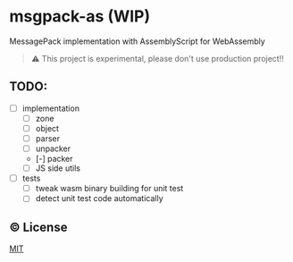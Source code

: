 # msgpack-as (WIP)

MessagePack implementation with AssemblyScript for WebAssembly

> :warning: This project is experimental, please don't use production project!!

## TODO:
- [ ] implementation
  - [ ] zone
  - [ ] object
  - [ ] parser
  - [ ] unpacker
  - [-] packer
  - [ ] JS side utils
- [ ] tests
  - [ ] tweak wasm binary building for unit test
  - [ ] detect unit test code automatically

## :copyright: License

[MIT](http://opensource.org/licenses/MIT)
